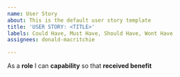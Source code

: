 ```yaml
---
name: User Story
about: This is the default user story template
title: 'USER STORY: <TITLE>'
labels: Could Have, Must Have, Should Have, Wont Have
assignees: donald-macritchie

---
```


As a **role** I can **capability** so that **received benefit**
